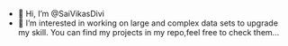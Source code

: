 - 👋 Hi, I’m @SaiVikasDivi
- 👀 I’m interested in working on large and complex data sets to upgrade my skill.
  You can find my projects in my repo,feel free to check them... 

